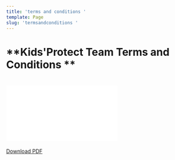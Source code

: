 ```yaml
---
title: 'terms and conditions '
template: Page
slug: 'termsandconditions '
---
```

# **Kids'Protect Team Terms and Conditions **

# [![terms-and-conditions](/images/uploads/terms-and-conditions.pdf)](/images/uploads/terms-and-conditions.pdf)
[Download PDF](/images/uploads/terms-and-conditions.pdf)
